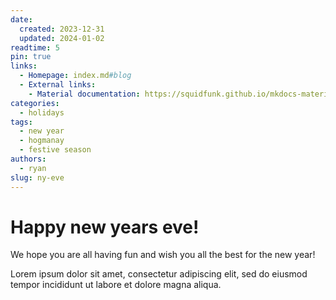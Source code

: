 ```yaml
---
date:
  created: 2023-12-31
  updated: 2024-01-02
readtime: 5
pin: true
links:
  - Homepage: index.md#blog
  - External links:
    - Material documentation: https://squidfunk.github.io/mkdocs-material
categories:
  - holidays
tags:
  - new year
  - hogmanay
  - festive season
authors:
  - ryan
slug: ny-eve
---
```


# Happy new years eve!

We hope you are all having fun and wish you all the best for the new year!
<!-- more -->

Lorem ipsum dolor sit amet, consectetur adipiscing elit, sed do eiusmod
tempor incididunt ut labore et dolore magna aliqua.
